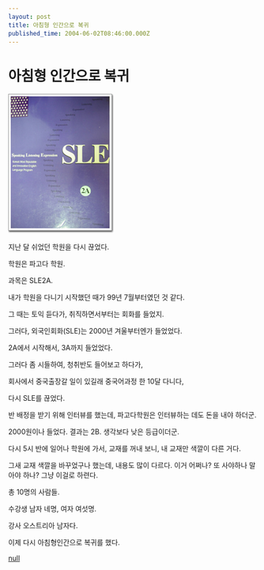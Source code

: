 ```yaml
---
layout: post
title: 아침형 인간으로 복귀
published_time: 2004-06-02T08:46:00.000Z
---
```


# 아침형 인간으로 복귀


![](../pds/200902/04/80/a0109780_4989792eb104b.jpg)

지난 달 쉬었던 학원을 다시 끊었다.

학원은 파고다 학원.

과목은 SLE2A.

내가 학원을 다니기 시작했던 때가 99년 7월부터였던 것 같다.

그 때는 토익 듣다가, 취직하면서부터는 회화를 들었지.

그러다, 외국인회화(SLE)는 2000년 겨울부터엔가 들었었다.

2A에서 시작해서, 3A까지 들었었다.

그러다 좀 시들하여, 청취반도 들어보고 하다가,

회사에서 중국출장갈 일이 있길래 중국어과정 한 10달 다니다,

다시 SLE를 끊었다.

반 배정을 받기 위해 인터뷰를 했는데, 파고다학원은 인터뷰하는 데도 돈을 내야 하더군.

2000원이나 들었다. 결과는 2B. 생각보다 낮은 등급이더군.

다시 5시 반에 일어나 학원에 가서, 교재를 꺼내 보니, 내 교재만 색깔이 다른 거다.

그새 교재 색깔을 바꾸었구나 했는데, 내용도 많이 다르다. 이거 어쩌나? 또 사야하나 말아야 하나? 그냥 이걸로 하련다.

총 10명의 사람들.

수강생 남자 네명, 여자 여섯명.

강사 오스트리아 남자다.

이제 다시 아침형인간으로 복귀를 했다.

[null](../6166894.html#6166894_1)


